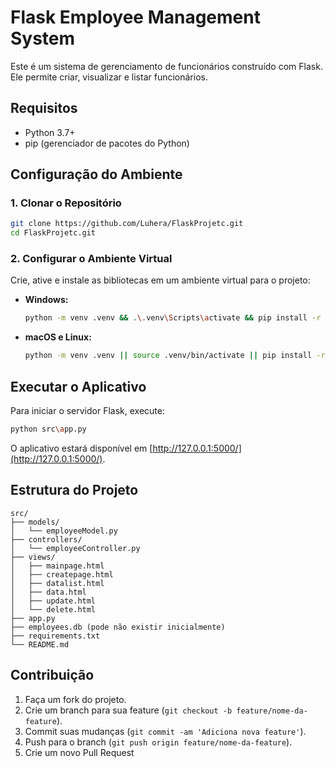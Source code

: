 # Flask Employee Management System

Este é um sistema de gerenciamento de funcionários construído com Flask. Ele permite criar, visualizar e listar funcionários.

## Requisitos

- Python 3.7+
- pip (gerenciador de pacotes do Python)

## Configuração do Ambiente

### 1. Clonar o Repositório

```bash
git clone https://github.com/Luhera/FlaskProjetc.git
cd FlaskProjetc.git
```

### 2. Configurar o Ambiente Virtual

Crie, ative e instale as bibliotecas em um ambiente virtual para o projeto:

- **Windows:**

  ```bash
  python -m venv .venv && .\.venv\Scripts\activate && pip install -r requirements.txt
  ```

- **macOS e Linux:**

  ```bash
  python -m venv .venv || source .venv/bin/activate || pip install -r requirements.txt
  ```

## Executar o Aplicativo

Para iniciar o servidor Flask, execute:

```bash
python src\app.py
```

O aplicativo estará disponível em [http://127.0.0.1:5000/](http://127.0.0.1:5000/).

## Estrutura do Projeto

```
src/
├── models/
│   └── employeeModel.py
├── controllers/
│   └── employeeController.py
├── views/
│   ├── mainpage.html
│   ├── createpage.html
│   ├── datalist.html
│   ├── data.html
│   ├── update.html
│   └── delete.html
├── app.py
├── employees.db (pode não existir inicialmente)
├── requirements.txt
└── README.md
```

## Contribuição

1. Faça um fork do projeto.
2. Crie um branch para sua feature (`git checkout -b feature/nome-da-feature`).
3. Commit suas mudanças (`git commit -am 'Adiciona nova feature'`).
4. Push para o branch (`git push origin feature/nome-da-feature`).
5. Crie um novo Pull Request
